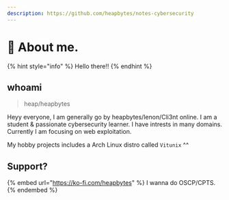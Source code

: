 ```yaml
---
description: https://github.com/heapbytes/notes-cybersecurity
---
```


# 👋 About me.

{% hint style="info" %}
Hello there!!
{% endhint %}

## whoami

> heap/heapbytes



Heyy everyone, I am generally go by heapbytes/lenon/Cli3nt online. I am a student & passionate cybersecurity learner. I have intrests in many domains. Currently I am focusing on web exploitation.

My hobby projects includes a Arch Linux distro called `Vitunix` ^^

## Support?

{% embed url="https://ko-fi.com/heapbytes" %}
I wanna do OSCP/CPTS.
{% endembed %}
